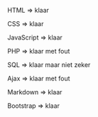 HTML       => klaar

CSS        => klaar

JavaScript => klaar

PHP        => klaar met fout

SQL        => klaar maar niet zeker

Ajax       => klaar met fout

Markdown   => klaar

Bootstrap  => klaar
